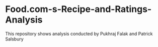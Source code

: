 # Food.com-s-Recipe-and-Ratings-Analysis
This repository shows analysis conducted by Pukhraj Falak and Patrick Salsbury

